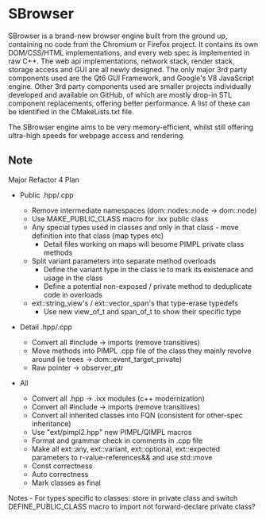 # SBrowser

SBrowser is a brand-new browser engine built from the ground up, containing no code from the Chromium or Firefox
project. It contains its own DOM/CSS/HTML implementations, and every web spec is implemented in raw C++. The web api
implementations, network stack, render stack, storage access and GUI are all newly designed. The only major 3rd party
components used are the Qt6 GUI Framework, and Google's V8 JavaScript engine. Other 3rd party components used are
smaller projects individually developed and available on GitHub, of which are mostly drop-in STL component replacements,
offering better performance. A list of these can be identified in the CMakeLists.txt file.

The SBrowser engine aims to be very memory-efficient, whilst still offering ultra-high speeds for webpage access and
rendering.


## Note
Major Refactor 4 Plan

- Public .hpp/.cpp
    - Remove intermediate namespaces (dom::nodes::node -> dom::node)
    - Use MAKE_PUBLIC_CLASS macro for .ixx public class
    - Any special types used in classes and only in that class - move definition into that class (map types etc)
        - Detail files working on maps will become PIMPL private class methods
    - Split variant parameters into separate method overloads
        - Define the variant type in the class ie to mark its existenace and usage in the class
        - Define a potential non-exposed / private method to deduplicate code in overloads
    - ext::string_view's / ext::vector_span's that type-erase typedefs
        - Use new view_of_t<T> and span_of_t<T> to show their specific type

- Detail .hpp/.cpp
    - Convert all #include -> imports (remove transitives)
    - Move methods into PIMPL .cpp file of the class they mainly revolve around (ie trees -> dom::event_target_private)
    - Raw pointer -> observer_ptr

- All
    - Convert all .hpp -> .ixx modules (c++ modernization)
    - Convert all #include -> imports (remove transitives)
    - Convert all inherited classes into FQN (consistent for other-spec inheritance)
    - Use "ext/pimpl2.hpp" new PIMPL/QIMPL macros
    - Format and grammar check in comments in .cpp file
    - Make all ext::any, ext::variant, ext::optional, ext::expected parameters to r-value-references&& and use std::move
    - Const correctness
    - Auto correctness
    - Mark classes as final
    
Notes
    - For types specific to classes: store in private class and switch DEFINE_PUBLIC_CLASS macro to import not forward-declare private class?